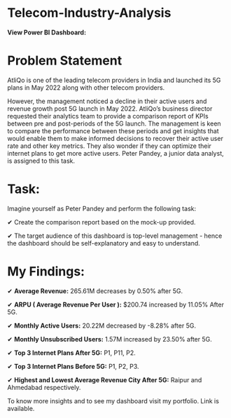 # Telecom-Industry-Analysis

**View Power BI Dashboard:**

# Problem Statement

AtliQo is one of the leading telecom providers in India and launched its 5G plans in May 2022 along with other telecom providers.

However, the management noticed a decline in their active users and revenue growth post 5G launch in May 2022. AtliQo’s business director requested their analytics team to provide a comparison report of KPIs between pre and post-periods of the 5G launch. The management is keen to compare the performance between these periods and get insights that would enable them to make informed decisions to recover their active user rate and other key metrics. They also wonder if they can optimize their internet plans to get more active users.  Peter Pandey, a junior data analyst, is assigned to this task.

# Task:  

Imagine yourself as Peter Pandey and perform the following task:

✔ Create the comparison report based on the mock-up provided.

✔ The target audience of this dashboard is top-level management - hence the dashboard should be self-explanatory and easy to understand.

# My Findings:

✔ **Average Revenue:** 265.61M decreases by 0.50% after 5G.

✔ **ARPU ( Average Revenue Per User ):** $200.74 increased by 11.05% After 5G.

✔ **Monthly Active Users:** 20.22M decreased by -8.28% after 5G.

✔ **Monthly Unsubscribed Users:** 1.57M increased by 23.50% after 5G.

✔ **Top 3 Internet Plans After 5G:** P1, P11, P2.

✔ **Top 3 Internet Plans Before 5G:** P1, P2, P3. 

✔ **Highest and Lowest Average Revenue City After 5G:** Raipur and Ahmedabad respectively.

To know more insights and to see my dashboard visit my portfolio. Link is available.
